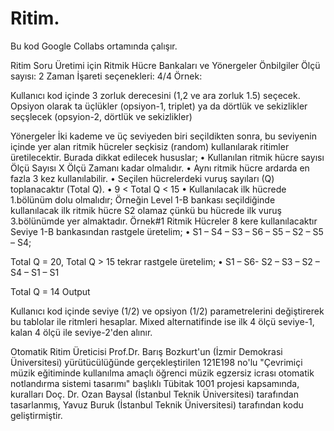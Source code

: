 # Ritim. 

Bu kod Google Collabs ortamında çalışır.

Ritim Soru Üretimi için Ritmik Hücre Bankaları ve Yönergeler
Önbilgiler Ölçü sayısı: 2 Zaman İşareti seçenekleri: 4/4 Örnek:

Kullanıcı kod içinde 3 zorluk derecesini (1,2 ve ara zorluk 1.5) seçecek. Opsiyon olarak ta üçlükler (opsiyon-1, triplet) ya da dörtlük ve sekizlikler seçşlecek (opsyion-2, dörtlük ve sekizlikler)

Yönergeler İki kademe ve üç seviyeden biri seçildikten sonra, bu seviyenin içinde yer alan ritmik hücreler seçkisiz (random) kullanılarak ritimler üretilecektir. Burada dikkat edilecek hususlar; • Kullanılan ritmik hücre sayısı Ölçü Sayısı X Ölçü Zamanı kadar olmalıdır. • Aynı ritmik hücre ardarda en fazla 3 kez kullanılabilir. • Seçilen hücrelerdeki vuruş sayıları (Q) toplanacaktır (Total Q). • 9 < Total Q < 15 • Kullanılacak ilk hücrede 1.bölünüm dolu olmalıdır; Örneğin Level 1-B bankası seçildiğinde kullanılacak ilk ritmik hücre S2 olamaz çünkü bu hücrede ilk vuruş 3.bölünümde yer almaktadır. Örnek#1 Ritmik Hücreler 8 kere kullanılacaktır Seviye 1-B bankasından rastgele üretelim; • S1 – S4 – S3 – S6 – S5 – S2 – S5 – S4;

Total Q = 20,
Total Q > 15 tekrar rastgele üretelim; • S1 – S6- S2 – S3 – S2 – S4 – S1 – S1

Total Q = 14 Output 

Kullanıcı kod içinde seviye (1/2) ve opsiyon (1/2) parametrelerini değiştirerek bu tablolar ile ritmleri hesaplar.
Mixed alternatifinde ise ilk 4 ölçü seviye-1, kalan 4 ölçü ile seviye-2'den alınır.

Otomatik Ritim Üreticisi Prof.Dr. Barış Bozkurt'un (İzmir Demokrasi Üniversitesi) yürütücülüğünde gerçekleştirilen 121E198 no'lu "Çevrimiçi müzik eğitiminde kullanılma amaçlı öğrenci müzik egzersiz icrası otomatik notlandırma sistemi tasarımı" başlıklı Tübitak 1001 projesi kapsamında, kuralları Doç. Dr. Ozan Baysal (İstanbul Teknik Üniversitesi) tarafından tasarlanmış, Yavuz Buruk (İstanbul Teknik Üniversitesi) tarafından kodu geliştirmiştir.

